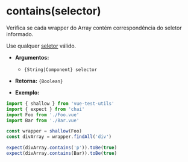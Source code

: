 # contains(selector)

Verifica se cada wrapper do Array contém correspondência do seletor informado.

Use qualquer [seletor](../selectors.md) válido.

- **Argumentos:**
  - `{String|Component} selector`

- **Retorna:** `{Boolean}`

- **Exemplo:**

```js
import { shallow } from 'vue-test-utils'
import { expect } from 'chai'
import Foo from './Foo.vue'
import Bar from './Bar.vue'

const wrapper = shallow(Foo)
const divArray = wrapper.findAll('div')

expect(divArray.contains('p')).toBe(true)
expect(divArray.contains(Bar)).toBe(true)
```
